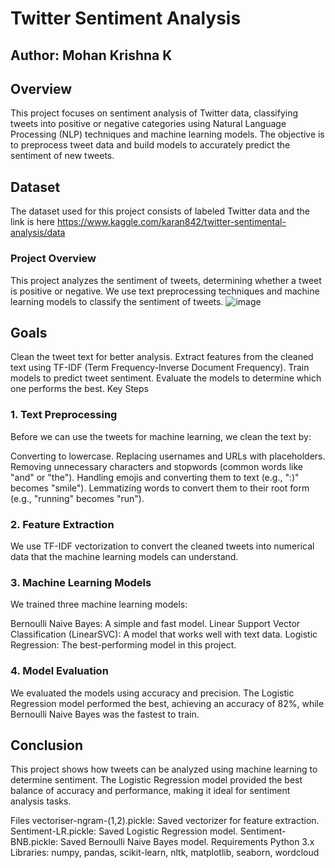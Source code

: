 # Twitter Sentiment Analysis
## Author: Mohan Krishna K
## Overview
This project focuses on sentiment analysis of Twitter data, classifying tweets into positive or negative categories using Natural Language Processing (NLP) techniques and machine learning models. The objective is to preprocess tweet data and build models to accurately predict the sentiment of new tweets.

## Dataset
The dataset used for this project consists of labeled Twitter data and the link is here https://www.kaggle.com/karan842/twitter-sentimental-analysis/data

### Project Overview
This project analyzes the sentiment of tweets, determining whether a tweet is positive or negative. We use text preprocessing techniques and machine learning models to classify the sentiment of tweets.
![image](https://github.com/user-attachments/assets/241c547b-1079-41e5-880d-33ce58cacec4)


## Goals
Clean the tweet text for better analysis.
Extract features from the cleaned text using TF-IDF (Term Frequency-Inverse Document Frequency).
Train models to predict tweet sentiment.
Evaluate the models to determine which one performs the best.
Key Steps

### 1. Text Preprocessing
Before we can use the tweets for machine learning, we clean the text by:

Converting to lowercase.
Replacing usernames and URLs with placeholders.
Removing unnecessary characters and stopwords (common words like "and" or "the").
Handling emojis and converting them to text (e.g., ":)" becomes "smile").
Lemmatizing words to convert them to their root form (e.g., "running" becomes "run").

### 2. Feature Extraction
We use TF-IDF vectorization to convert the cleaned tweets into numerical data that the machine learning models can understand.

### 3. Machine Learning Models
We trained three machine learning models:

Bernoulli Naive Bayes: A simple and fast model.
Linear Support Vector Classification (LinearSVC): A model that works well with text data.
Logistic Regression: The best-performing model in this project.

### 4. Model Evaluation
We evaluated the models using accuracy and precision. The Logistic Regression model performed the best, achieving an accuracy of 82%, while Bernoulli Naive Bayes was the fastest to train.

## Conclusion
This project shows how tweets can be analyzed using machine learning to determine sentiment. The Logistic Regression model provided the best balance of accuracy and performance, making it ideal for sentiment analysis tasks.

Files
vectoriser-ngram-(1,2).pickle: Saved vectorizer for feature extraction.
Sentiment-LR.pickle: Saved Logistic Regression model.
Sentiment-BNB.pickle: Saved Bernoulli Naive Bayes model.
Requirements
Python 3.x
Libraries: numpy, pandas, scikit-learn, nltk, matplotlib, seaborn, wordcloud
